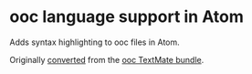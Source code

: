 # ooc language support in Atom
Adds syntax highlighting to ooc files in Atom.

Originally [converted](https://atom.io/docs/latest/converting-a-text-mate-bundle) from the [ooc TextMate bundle](https://github.com/nilium/ooc.tmbundle).
